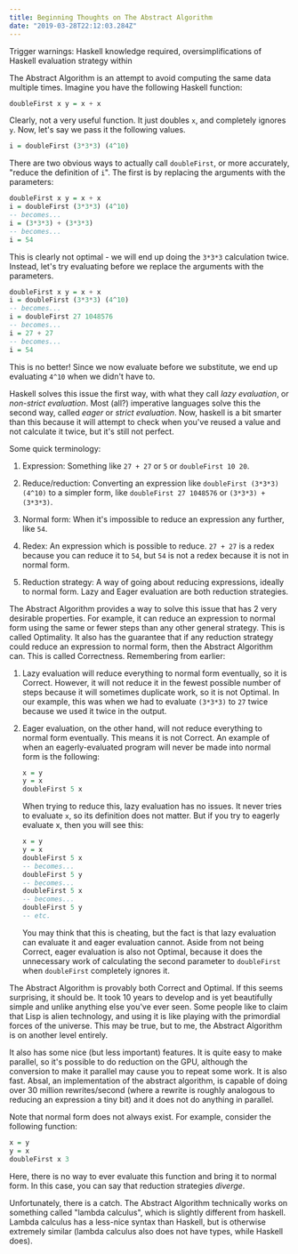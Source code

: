 ```yaml
---
title: Beginning Thoughts on The Abstract Algorithm
date: "2019-03-28T22:12:03.284Z"
---
```


Trigger warnings: Haskell knowledge required, oversimplifications of Haskell evaluation strategy within 

The Abstract Algorithm is an attempt to avoid computing the same data multiple times. Imagine you have the following Haskell function:

```haskell
doubleFirst x y = x + x 
``` 

Clearly, not a very useful function. It just doubles `x`, and completely ignores `y`. Now, let's say we pass it the following values.

```haskell 
i = doubleFirst (3*3*3) (4^10)
```

There are two obvious ways to actually call `doubleFirst`, or more accurately, "reduce the definition of `i`". The first is by replacing the arguments with the parameters:

```haskell 
doubleFirst x y = x + x 
i = doubleFirst (3*3*3) (4^10)
-- becomes...
i = (3*3*3) + (3*3*3)
-- becomes...
i = 54
```

This is clearly not optimal - we will end up doing the `3*3*3` calculation twice. Instead, let's try evaluating before we replace the arguments with the parameters.

```haskell 
doubleFirst x y = x + x 
i = doubleFirst (3*3*3) (4^10)
-- becomes...
i = doubleFirst 27 1048576
-- becomes...
i = 27 + 27
-- becomes...
i = 54
```

This is no better! Since we now evaluate before we substitute, we end up evaluating `4^10` when we didn't have to. 

Haskell solves this issue the first way, with what they call *lazy evaluation*, or *non-strict evaluation*. Most (all?) imperative languages solve this the second way, called *eager* or *strict evaluation*. Now, haskell is a bit smarter than this because it will attempt to check when you've reused a value and not calculate it twice, but it's still not perfect.

Some quick terminology:

1) Expression: Something like `27 + 27` or `5` or `doubleFirst 10 20`.

2) Reduce/reduction: Converting an expression like `doubleFirst (3*3*3) (4^10)` to a simpler form, like `doubleFirst 27 1048576` or `(3*3*3) + (3*3*3)`.

3) Normal form: When it's impossible to reduce an expression any further, like `54`.

4) Redex: An expression which is possible to reduce. `27 + 27` is a redex because you can reduce it to `54`, but `54` is not a redex because it is not in normal form.

5) Reduction strategy: A way of going about reducing expressions, ideally to normal form. Lazy and Eager evaluation are both reduction strategies. 

The Abstract Algorithm provides a way to solve this issue that has 2 very desirable properties. For example, it can reduce an expression to normal form using the same or fewer steps than any other general strategy. This is called Optimality. It also has the guarantee that if any reduction strategy could reduce an expression to normal form, then the Abstract Algorithm can. This is called Correctness. Remembering from earlier:

1) Lazy evaluation will reduce everything to normal form eventually, so it is Correct. However, it will not reduce it in the fewest possible number of steps because it will sometimes duplicate work, so it is not Optimal. In our example, this was when we had to evaluate `(3*3*3)` to `27` twice because we used it twice in the output.

2) Eager evaluation, on the other hand, will not reduce everything to normal form eventually. This means it is not Correct. An example of when an eagerly-evaluated program will never be made into normal form is the following:

    ```haskell
    x = y 
    y = x
    doubleFirst 5 x
    ```

    When trying to reduce this, lazy evaluation has no issues. It never tries to evaluate `x`, so its definition does not matter. But if you try to eagerly evaluate x, then you will see this:

    ```haskell
    x = y 
    y = x
    doubleFirst 5 x
    -- becomes...
    doubleFirst 5 y
    -- becomes...
    doubleFirst 5 x
    -- becomes...
    doubleFirst 5 y
    -- etc.
    ```

    You may think that this is cheating, but the fact is that lazy evaluation can evaluate it and eager evaluation cannot. Aside from not being Correct, eager evaluation is also not Optimal, because it does the unnecessary work of calculating the second parameter to `doubleFirst` when `doubleFirst` completely ignores it. 

The Abstract Algorithm is provably both Correct and Optimal. If this seems surprising, it should be. It took 10 years to develop and is yet beautifully simple and unlike anything else you've ever seen. Some people like to claim that Lisp is alien technology, and using it is like playing with the primordial forces of the universe. This may be true, but to me, the Abstract Algorithm is on another level entirely. 

It also has some nice (but less important) features. It is quite easy to make parallel, so it's possible to do reduction on the GPU, although the conversion to make it parallel may cause you to repeat some work. It is also fast. Absal, an implementation of the abstract algorithm, is capable of doing over 30 million rewrites/second (where a rewrite is roughly analogous to reducing an expression a tiny bit) and it does not do anything in parallel.

Note that normal form does not always exist. For example, consider the following function:

```haskell
x = y 
y = x
doubleFirst x 3 
``` 

Here, there is no way to ever evaluate this function and bring it to normal form. In this case, you can say that reduction strategies *diverge*. 

Unfortunately, there is a catch. The Abstract Algorithm technically works on something called "lambda calculus", which is slightly different from haskell. Lambda calculus has a less-nice syntax than Haskell, but is otherwise extremely similar (lambda calculus also does not have types, while Haskell does).

